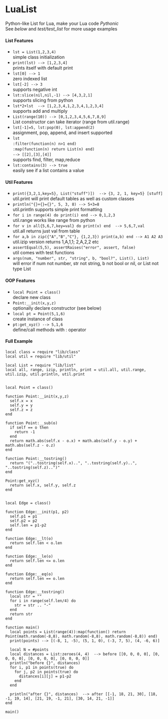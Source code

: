 # LuaList
Python-like List for Lua, make your Lua code *Pythonic*  
See *below* and *test/test_list* for more usage examples  

#### List Features
* ```lst = List(1,2,3,4)```  
simple class initialization
* ```print(lst) --> [1,2,3,4]```  
prints itself with default print
* ```lst[0] --> 1```  
zero indexed list
* ```lst[-2] --> 3```  
supports negative int
* ```lst:slice(nil,nil,-1) --> [4,3,2,1]```  
supports slicing from python
* ```lst*2+lst  --> [1,2,3,4,1,2,3,4,1,2,3,4]```  
supports add and multiply
* ```List(range(10)) --> [0,1,2,3,4,5,6,7,8,9]```  
List constructor can take iterator (range from util.range)
* ```lst[-1]=5, lst:pop(0), lst:append(2)```  
assignment, pop, append, and insert supported
* ```lst```  
```:filter(function(n) n>1 end)```  
```:map(function(n) return List(n) end)```  
```--> [[2],[3],[4]]```  
supports find, filter, map,reduce
* ```lst:contains(3) --> true```  
easily see if a list contains a value


#### Util Features
* ```print({3,2,1,key=5}, List("stuff")])  --> {3, 2, 1, key=5} [stuff]```  
util.print will print default tables as well as custom classes
* ```println("{}+{}={}", 5, 3, 8) --> 5+3=8```  
util.println supports simple print formatting
* ```for i in range(4) do print(i) end --> 0,1,2,3```  
util.range works like range from python
* ```for v in all{5,6,7,key=val} do print(v) end  --> 5,6,7,val```  
util.all returns just val from table
* ```for a,b in zip({"A","B","C"}, {1,2,3}) print(a,b) end --> A1 A2 A3```  
util.izip version returns 1,A,1,1; 2,A,2,2 etc
* ```assertEqual(5,5), assertRaises("error", assert, false)```  
util comes with test functions
* ```args(num, "number", str, "string", b, "bool?", List(), List)```  
will error if num not number, str not string, b not bool or nil, or List not type List


#### OOP Features
* ```local Point = class()```  
declare new class
* ```Point:__init(x,y,z)```  
optionally declare constructor (see below)
*  ```local pt = Point(5,1,6)```  
create instance of class
* ```pt:get_xyz() --> 5,1,6```  
define/call methods with : operator


#### Full Example
~~~
local class = require "lib/class"
local util = require "lib/util"

local List = require "lib/list"
local all, range, izip, println, print = util.all, util.range, util.izip, util.println, util.print


local Point = class()

function Point:__init(x,y,z)
  self.x = x
  self.y = y
  self.z = z
end

function Point:__sub(o)
  if self == o then
    return -1
  end
  return math.abs(self.x - o.x) + math.abs(self.y - o.y) + math.abs(self.z - o.z)
end

function Point:__tostring()
  return "("..tostring(self.x)..", "..tostring(self.y)..", "..tostring(self.z)..")"
end

Point:get_xyz() 
  return self.x, self.y, self.z 
end


local Edge = class()

function Edge:__init(p1, p2)
  self.p1 = p1
  self.p2 = p2
  self.len = p1-p2
end

function Edge:__lt(o)
  return self.len < o.len
end

function Edge:__le(o)
  return self.len <= o.len
end

function Edge:__eq(o)
  return self.len == o.len
end

function Edge:__tostring()
  local str = ""
  for i in range(self.len/4) do
    str = str .. "-"
  end
  return str
end

function main()
  local points = List(range(4)):map(function() return Point(math.random(-8,8), math.random(-8,8), math.random(-8,8)) end)
  print(points) --> [(-8, 1, -5), (5, 1, 0), (-3, 7, 5), (4, -6, 6)]
  
  local N = #points
  local distances = List:zeroes(4, 4)  --> before [[0, 0, 0, 0], [0, 0, 0, 0], [0, 0, 0, 0], [0, 0, 0, 0]]
  println("before {}", distances)
  for i, p1 in points(true) do
    for j, p2 in points(true) do
      distances[i][j] = p1-p2
    end
  end
  
  println("after {}", distances)  --> after [[-1, 18, 21, 30], [18, -1, 19, 14], [21, 19, -1, 21], [30, 14, 21, -1]]
end

main()
~~~
